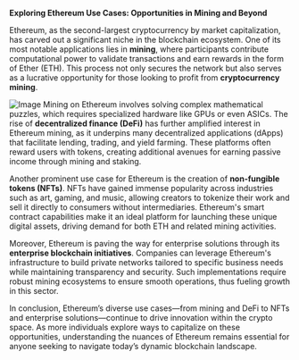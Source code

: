 **Exploring Ethereum Use Cases: Opportunities in Mining and Beyond**

Ethereum, as the second-largest cryptocurrency by market capitalization, has carved out a significant niche in the blockchain ecosystem. One of its most notable applications lies in **mining**, where participants contribute computational power to validate transactions and earn rewards in the form of Ether (ETH). This process not only secures the network but also serves as a lucrative opportunity for those looking to profit from **cryptocurrency mining**.


![Image](https://github.com/user-attachments/assets/31692037-0104-4703-abd1-696b6a7dd41b)
Mining on Ethereum involves solving complex mathematical puzzles, which requires specialized hardware like GPUs or even ASICs. The rise of **decentralized finance (DeFi)** has further amplified interest in Ethereum mining, as it underpins many decentralized applications (dApps) that facilitate lending, trading, and yield farming. These platforms often reward users with tokens, creating additional avenues for earning passive income through mining and staking.

Another prominent use case for Ethereum is the creation of **non-fungible tokens (NFTs)**. NFTs have gained immense popularity across industries such as art, gaming, and music, allowing creators to tokenize their work and sell it directly to consumers without intermediaries. Ethereum's smart contract capabilities make it an ideal platform for launching these unique digital assets, driving demand for both ETH and related mining activities.

Moreover, Ethereum is paving the way for enterprise solutions through its **enterprise blockchain initiatives**. Companies can leverage Ethereum's infrastructure to build private networks tailored to specific business needs while maintaining transparency and security. Such implementations require robust mining ecosystems to ensure smooth operations, thus fueling growth in this sector.

In conclusion, Ethereum’s diverse use cases—from mining and DeFi to NFTs and enterprise solutions—continue to drive innovation within the crypto space. As more individuals explore ways to capitalize on these opportunities, understanding the nuances of Ethereum remains essential for anyone seeking to navigate today’s dynamic blockchain landscape.